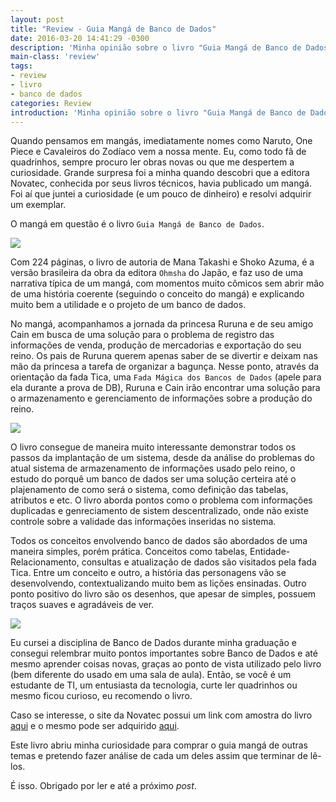 ```yaml
---
layout: post
title: "Review - Guia Mangá de Banco de Dados"
date: 2016-03-20 14:41:29 -0300
description: 'Minha opinião sobre o livro "Guia Mangá de Banco de Dados" da editora Novatec'
main-class: 'review'
tags:
- review
- livro
- banco de dados
categories: Review
introduction: 'Minha opinião sobre o livro "Guia Mangá de Banco de Dados" da editora Novatec.'
---
```


Quando pensamos em mangás, imediatamente nomes como Naruto, One Piece e Cavaleiros do Zodíaco vem a nossa mente. Eu, como todo fã de quadrinhos, sempre procuro ler obras novas ou que me despertem a curiosidade. Grande surpresa foi a minha quando descobri que a editora Novatec, conhecida por seus livros técnicos, havia publicado um mangá. Foi aí que juntei a curiosidade (e um pouco de dinheiro) e resolvi adquirir um exemplar.

O mangá em questão é o livro `Guia Mangá de Banco de Dados`.

![](/assets/img/mstuttgart/snapshot_14.jpg)

Com 224 páginas, o livro de autoria de Mana Takashi e Shoko Azuma, é a versão brasileira da obra da editora `Ohmsha` do Japão, e faz uso de uma narrativa típica de um mangá, com momentos muito cômicos sem abrir mão de uma história coerente (seguindo o conceito do mangá) e explicando muito bem a utilidade e o projeto de um banco de dados.

No mangá, acompanhamos a jornada da princesa Ruruna e de seu amigo Cain em busca de uma solução para o problema de registro das informações de venda, produção de mercadorias e exportação do seu reino. Os pais de Ruruna querem apenas saber de se divertir e deixam nas mão da princesa a tarefa de organizar a bagunça. Nesse ponto, através da orientação da fada Tica, uma `Fada Mágica dos Bancos de Dados` (apele para ela durante a prova de DB), Ruruna e Cain irão encontrar uma solução para o armazenamento e gerenciamento de informações sobre a produção do reino.

![](/assets/img/mstuttgart/snapshot_15.jpg)

O livro consegue de maneira muito interessante demonstrar todos os passos da implantação de um sistema, desde da análise do problemas do atual sistema de armazenamento de informações usado pelo reino, o estudo do porquê um banco de dados ser uma solução certeira até o plajenamento de como será o sistema, como definição das tabelas, atributos e etc. O livro aborda pontos como o problema com informações duplicadas e genreciamento de sistem descentralizado, onde não existe controle sobre a validade das informações inseridas no sistema.

Todos os conceitos envolvendo banco de dados são abordados de uma maneira simples, porém prática. Conceitos como tabelas, Entidade-Relacionamento, consultas e atualização de dados são visitados pela fada Tica. Entre um conceito e outro, a história das personagens vão se desenvolvendo, contextualizando muito bem as lições ensinadas. Outro ponto positivo do livro são os desenhos, que apesar de simples, possuem traços suaves e agradáveis de ver.

![](/assets/img/mstuttgart/snapshot_16.jpg)

Eu cursei a disciplina de Banco de Dados durante minha graduação e consegui relembrar muito pontos importantes sobre Banco de Dados e até mesmo aprender coisas novas, graças ao ponto de vista utilizado pelo livro (bem diferente do usado em uma sala de aula). Então, se você é um estudante de TI, um entusiasta da tecnologia, curte ler quadrinhos ou mesmo ficou curioso, eu recomendo o livro.

Caso se interesse, o site da Novatec possui um link com amostra do livro  [aqui](https://s3.novatec.com.br/capitulos/capitulo-9788575221631.pdf) e o mesmo pode ser adquirido [aqui](https://novatec.com.br/livros/manga-banco-de-dados/).

Este livro abriu minha curiosidade para comprar o guia mangá de outras temas e pretendo fazer análise de cada um deles assim que terminar de lê-los.

É isso. Obrigado por ler e até a próximo *post*.
